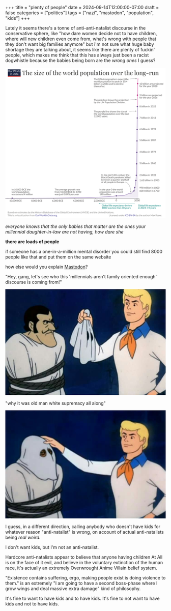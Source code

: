 +++
title = "plenty of people"
date = 2024-09-14T12:00:00-07:00
draft = false
categories = ["politics"]
tags = ["nazi", "mastodon", "population", "kids"]
+++

Lately it seems there's a tonne of anti-anti-natalist discourse in the conservative sphere, like "how dare women decide not to have children, where will new children even come from, what's wrong with people that they don't want big families anymore" but i'm not sure what huge baby shortage they are talking about, it seems like there are plenty of fuckin' people, which makes me think that this has always just been a racist dogwhistle because the babies being born are the _wrong ones_ I guess?

![](./population.png)

_everyone knows that the only babies that matter are the ones your millennial daughter-in-law are not having, how dare she_

**there are loads of people**

if someone has a one-in-a-million mental disorder you could still find 8000 people like that and put them on the same website

how else would you explain [Mastodon](https://joinmastodon.org)?

"Hey, gang, let's see who this 'millennials aren't family oriented enough' discourse is coming from!"

![](./scoob-1.png)

"why it was old man white supremacy all along"

![](./scoob-2.png)

I guess, in a different direction, calling anybody who doesn't have kids for whatever reason "anti-natalist" is wrong, on account of actual anti-natalists being _real weird_.

I don't want kids, but I'm not an anti-natalist.

Hardcore anti-natalists appear to believe that anyone having children At All is on the face of it evil, and believe in the voluntary extinction of the human race, it's actually an extremely Overwrought Anime Villain belief system.

"Existence contains suffering, ergo, making people exist is doing violence to them." is an extremely "I am going to have a second boss-phase where I grow wings and deal massive extra damage" kind of philosophy.

It's fine to want to have kids and to have kids. It's fine to not want to have kids and not to have kids.